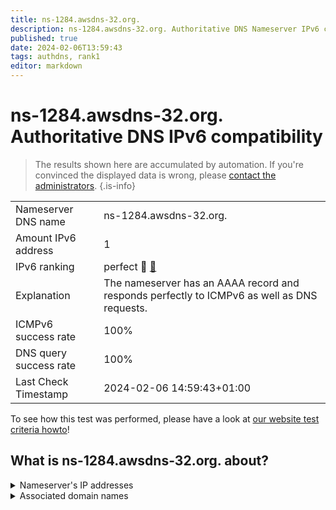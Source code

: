 ```yaml
---
title: ns-1284.awsdns-32.org.
description: ns-1284.awsdns-32.org. Authoritative DNS Nameserver IPv6 compatibility
published: true
date: 2024-02-06T13:59:43
tags: authdns, rank1
editor: markdown
---
```


# ns-1284.awsdns-32.org. Authoritative DNS IPv6 compatibility

> The results shown here are accumulated by automation. If you're convinced the displayed data is wrong, please [contact the administrators](/howto/chat). 
{.is-info}




|   |   |
| - | - |
| Nameserver DNS name | ns-1284.awsdns-32.org.
| Amount IPv6 address | 1
| IPv6 ranking | perfect :1st_place_medal: [🔗](/howto/ranking) |
| Explanation | The nameserver has an AAAA record and responds perfectly to ICMPv6 as well as DNS requests. |
| ICMPv6 success rate | 100%|
| DNS query success rate | 100% |
| Last Check Timestamp | 2024-02-06 14:59:43+01:00 |

To see how this test was performed, please have a look at [our website test criteria howto](/howto/testcriteria/authdns)!


## What is ns-1284.awsdns-32.org. about?




<details>
<summary>Nameserver's IP addresses</summary>

2600:9000:5305:400::1

</details>



<details>
<summary>Associated domain names</summary>

www.qobuz.com

</details>
